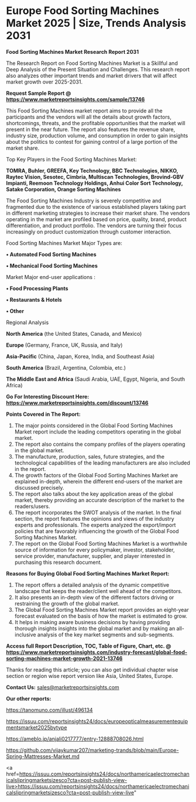 # Europe Food Sorting Machines Market 2025 | Size, Trends Analysis 2031

<strong>Food Sorting Machines Market Research Report 2031</strong>

The Research Report on Food Sorting Machines Market is a Skillful and Deep Analysis of the Present Situation and Challenges. This research report also analyzes other important trends and market drivers that will affect market growth over 2025-2031.

<strong>Request Sample Report @ <a href=https://www.marketreportsinsights.com/sample/13746>https://www.marketreportsinsights.com/sample/13746</a></strong>

This Food Sorting Machines market report aims to provide all the participants and the vendors will all the details about growth factors, shortcomings, threats, and the profitable opportunities that the market will present in the near future. The report also features the revenue share, industry size, production volume, and consumption in order to gain insights about the politics to contest for gaining control of a large portion of the market share.

Top Key Players in the Food Sorting Machines Market:

<strong>TOMRA, Buhler, GREEFA, Key Technology, BBC Technologies, NIKKO, Raytec Vision, Sesotec, Cimbria, Multiscan Technologies, Brovind-GBV Impianti, Reemoon Technology Holdings, Anhui Color Sort Technology, Satake Corporation, Orange Sorting Machines</strong>

The Food Sorting Machines Industry is severely competitive and fragmented due to the existence of various established players taking part in different marketing strategies to increase their market share. The vendors operating in the market are profiled based on price, quality, brand, product differentiation, and product portfolio. The vendors are turning their focus increasingly on product customization through customer interaction.

Food Sorting Machines Market Major Types are:

<strong>• Automated Food Sorting Machines

• Mechanical Food Sorting Machines</strong>

Market Major end-user applications :

<strong>• Food Processing Plants

• Restaurants & Hotels

• Other</strong>

Regional Analysis

</u><strong><b>North America</b></strong> (the United States, Canada, and Mexico)

<strong><b>Europe </b></strong>(Germany, France, UK, Russia, and Italy)

<strong><b>Asia-Pacific</b></strong> (China, Japan, Korea, India, and Southeast Asia)

<strong><b>South America</b></strong> (Brazil, Argentina, Colombia, etc.)

<strong><b>The Middle East and Africa</b></strong> (Saudi Arabia, UAE, Egypt, Nigeria, and South Africa)

<strong>Go For Interesting Discount Here: <a href=https://www.marketreportsinsights.com/discount/13746>https://www.marketreportsinsights.com/discount/13746</a></strong>

<strong>Points Covered in The Report:</strong>
<ol>
  <li>The major points considered in the Global Food Sorting Machines Market report include the leading competitors operating in the global market.</li>
  <li>The report also contains the company profiles of the players operating in the global market.</li>
  <li>The manufacture, production, sales, future strategies, and the technological capabilities of the leading manufacturers are also included in the report.</li>
  <li>The growth factors of the Global Food Sorting Machines Market are explained in-depth, wherein the different end-users of the market are discussed precisely.</li>
  <li>The report also talks about the key application areas of the global market, thereby providing an accurate description of the market to the readers/users.</li>
  <li>The report incorporates the SWOT analysis of the market. In the final section, the report features the opinions and views of the industry experts and professionals. The experts analyzed the export/import policies that are favorably influencing the growth of the Global Food Sorting Machines Market.</li>
  <li>The report on the Global Food Sorting Machines Market is a worthwhile source of information for every policymaker, investor, stakeholder, service provider, manufacturer, supplier, and player interested in purchasing this research document.</li>
</ol>
<strong>Reasons for Buying Global Food Sorting Machines Market Report:</strong>

<ol>
  <li>The report offers a detailed analysis of the dynamic competitive landscape that keeps the reader/client well ahead of the competitors.</li>
  <li>It also presents an in-depth view of the different factors driving or restraining the growth of the global market.</li>
  <li>The Global Food Sorting Machines Market report provides an eight-year forecast evaluated on the basis of how the market is estimated to grow.</li>
  <li>It helps in making aware business decisions by having providing thorough insights insights into the global market and by making an all-inclusive analysis of the key market segments and sub-segments.</li>
</ol>
<strong>Access full Report Description, TOC, Table of Figure, Chart, etc. @ <a href=https://www.marketreportsinsights.com/industry-forecast/global-food-sorting-machines-market-growth-2021-13746>https://www.marketreportsinsights.com/industry-forecast/global-food-sorting-machines-market-growth-2021-13746</a></strong>


Thanks for reading this article; you can also get individual chapter wise section or region wise report version like Asia, United States, Europe.

<strong>Contact Us:</strong>
sales@marketreportsinsights.com

<strong>Our other reports:</strong>

<a href=https://tanomuno.com/illust/496134>https://tanomuno.com/illust/496134</a>

<a href=https://issuu.com/reportsinsights24/docs/europeopticalmeasurementequipmentsmarket2025bytype>https://issuu.com/reportsinsights24/docs/europeopticalmeasurementequipmentsmarket2025bytype</a>

<a href=https://ameblo.jp/anjali0217777/entry-12888708026.html>https://ameblo.jp/anjali0217777/entry-12888708026.html</a>

<a href=https://github.com/vijaykumar207/marketing-trands/blob/main/Europe-Spring-Mattresses-Market.md>https://github.com/vijaykumar207/marketing-trands/blob/main/Europe-Spring-Mattresses-Market.md</a>

<a href=https://issuu.com/reportsinsights24/docs/northamericaelectromechanicalslipringmarketsizesco?cta=post-publish-view-live>https://issuu.com/reportsinsights24/docs/northamericaelectromechanicalslipringmarketsizesco?cta=post-publish-view-live</a>"
